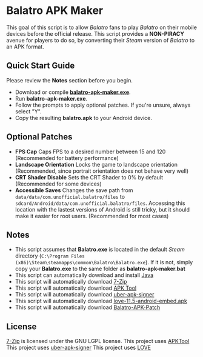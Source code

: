 # Balatro APK Maker

This goal of this script is to allow *Balatro* fans to play *Balatro* on their mobile devices before the official release. This script provides a **NON-PIRACY** avenue for players to do so, by converting their *Steam* version of *Balatro* to an APK format.

## Quick Start Guide
Please review the **Notes** section before you begin.
 - Download or compile [**balatro-apk-maker.exe**](https://github.com/blake502/balatro-apk-maker/releases/download/beta-0.1/balatro-apk-maker-beta-0.1.exe).
 - Run **balatro-apk-maker.exe**.
 - Follow the prompts to apply optional patches. If you're unsure, always select "Y".
 - Copy the resulting **balatro.apk** to your Android device.

 ## Optional Patches
- **FPS Cap**
Caps FPS to a desired number between 15 and 120 (Recommended for battery performance)
- **Landscape Orientation**
Locks the game to landscape orientation (Recommended, since portrait orientation does not behave very well)
- **CRT Shader Disable**
Sets the CRT Shader to 0% by default (Recommended for some devices)
- **Accessible Saves**
Changes the save path from `data/data/com.unofficial.balatro/files` to `sdcard/Android/data/com.unofficial.balatro/files`. Accessing this location with the lastest versions of Android is still tricky, but it should make it easier for root users. (Recommended for most cases)

## Notes
 - This script assumes that **Balatro.exe** is located in the default *Steam* directory (`C:\Program Files (x86)\Steam\steamapps\common\Balatro\Balatro.exe`). If it is not, simply copy your **Balatro.exe** to the same folder as **balatro-apk-maker.bat**
 - This script can automatically download and install [Java](https://www.java.com/en/download/)
 - This script will automatically download [7-Zip](https://www.7-zip.org/)
 - This script will automatically download [APK Tool](https://apktool.org/)
 - This script will automatically download [uber-apk-signer](https://github.com/patrickfav/uber-apk-signer/)
 - This script will automatically download [love-11.5-android-embed.apk](https://github.com/love2d/love-android/)
 - This script will automatically download [Balatro-APK-Patch](http://smudge.codes/files/Balatro-APK-Patch.zip)

 ## License
 [7-Zip](www.7-zip.org) is licensed under the GNU LGPL license.
 This project uses [APKTool](https://github.com/iBotPeaches/Apktool/blob/master/LICENSE.md)
 This project uses [uber-apk-signer](https://github.com/patrickfav/uber-apk-signer/blob/main/LICENSE)
 This project uses [LOVE](https://github.com/love2d/love/blob/main/license.txt)
